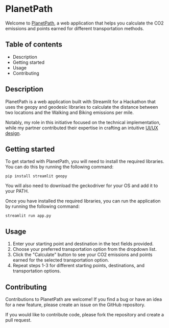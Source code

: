 # PlanetPath

Welcome to [PlanetPath](https://a-projectspython-projectsplanetpathstreamlit-planetpath-v2swas.streamlit.app/), a web application that helps you calculate the CO2 emissions and points earned for different transportation methods.

## Table of contents

- Description
- Getting started
- Usage
- Contributing

## Description

PlanetPath is a web application built with Streamlit for a Hackathon that uses the geopy and geodesic libraries to calculate the distance between two locations and the Walking and Biking emissions per mile.

Notably, my role in this initiative focused on the technical implementation, while my partner contributed their expertise in crafting an intuitive [UI/UX design](https://www.figma.com/proto/cvaXaHghwsOYhIHSj9CNm0/PlanetPath?node-id=1-4&scaling=scale-down&page-id=0%3A1&starting-point-node-id=45%3A2783).


## Getting started

To get started with PlanetPath, you will need to install the required libraries. You can do this by running the following command:

`pip install streamlit geopy`

You will also need to download the geckodriver for your OS and add it to your PATH.

Once you have installed the required libraries, you can run the application by running the following command:

`streamlit run app.py`

## Usage

1. Enter your starting point and destination in the text fields provided.
2. Choose your preferred transportation option from the dropdown list.
3. Click the "Calculate" button to see your CO2 emissions and points earned for the selected transportation option.
4. Repeat steps 1-3 for different starting points, destinations, and transportation options.

## Contributing

Contributions to PlanetPath are welcome! If you find a bug or have an idea for a new feature, please create an issue on the GitHub repository.

If you would like to contribute code, please fork the repository and create a pull request.
